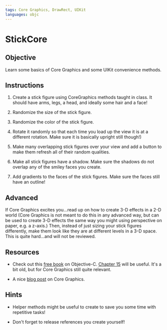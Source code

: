 ```yaml
---
tags: Core Graphics, DrawRect, UIKit
languages: objc
---
```


# StickCore

## Objective

Learn some basics of Core Graphics and some UIKit convenience methods.

## Instructions

1) Create a stick figure using CoreGraphics methods taught in class. It should have arms, legs, a head, and ideally some hair and a face!

2) Randomize the size of the stick figure.

3) Randomize the color of the stick figure.

4) Rotate it randomly so that each time you load up the view it is at a different rotation. Make sure it is basically upright still though!)

5) Make many overlapping stick figures over your view and add a button to make them refresh all of their random qualities.

6) Make all stick figures have a shadow. Make sure the shadows do not overlap any of the smiley faces you create. 

7) Add gradients to the faces of the stick figures. Make sure the faces still have an outline!

## Advanced

If Core Graphics excites you...read up on how to create 3-D effects in a 2-D world (Core Graphics is not meant to do this in any advanced way, but can be used to create 3-D effects the same way you might using perspective on paper, e.g. a z-axis.) Then, instead of just sizing your stick figures differently, make them look like they are at different levels in a 3-D space. This is quite hard...and will not be reviewed.

## Resources

* Check out this [free book](http://www.apeth.com/iOSBook/index.html) on Objective-C. [Chapter 15](http://www.apeth.com/iOSBook/ch15.html) will be useful. It's a bit old, but for Core Graphics still quite relevant.

* A nice [blog post](http://weblog.invasivecode.com/core-graphics) on Core Graphics.

## Hints

* Helper methods might be useful to create to save you some time with repetitive tasks!

* Don't forget to release references you create yourself!
